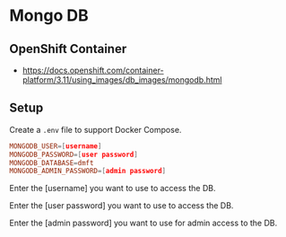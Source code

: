 # Mongo DB

## OpenShift Container

- https://docs.openshift.com/container-platform/3.11/using_images/db_images/mongodb.html

## Setup

Create a `.env` file to support Docker Compose.

```conf
MONGODB_USER=[username]
MONGODB_PASSWORD=[user password]
MONGODB_DATABASE=dmft
MONGODB_ADMIN_PASSWORD=[admin password]
```

Enter the [username] you want to use to access the DB.

Enter the [user password] you want to use to access the DB.

Enter the [admin password] you want to use for admin access to the DB.
